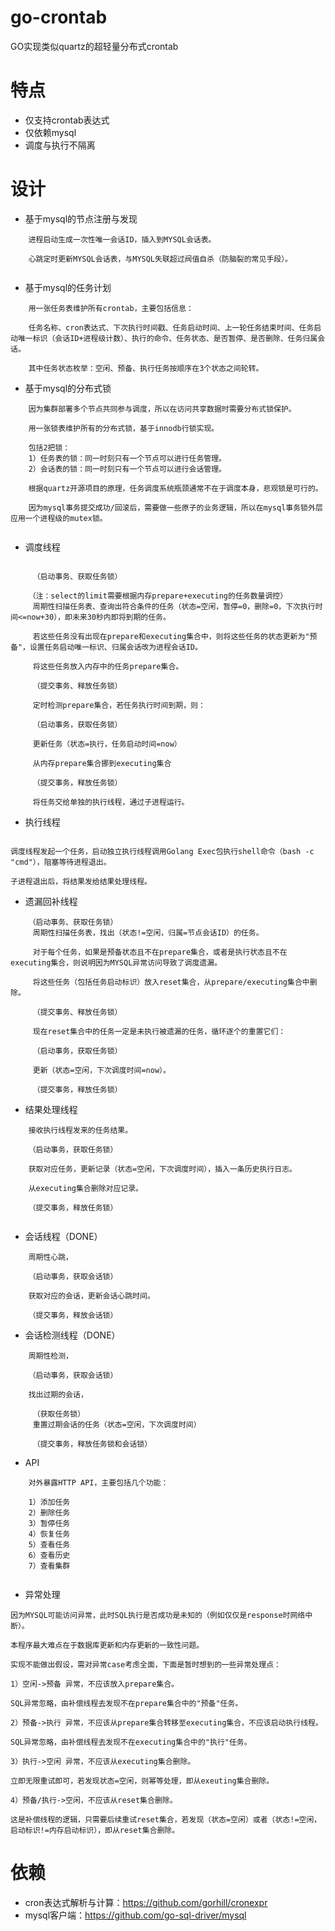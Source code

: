 # go-crontab

GO实现类似quartz的超轻量分布式crontab

# 特点

* 仅支持crontab表达式
* 仅依赖mysql
* 调度与执行不隔离

# 设计

* 基于mysql的节点注册与发现
```
    进程启动生成一次性唯一会话ID，插入到MYSQL会话表。
    
    心跳定时更新MYSQL会话表，与MYSQL失联超过阀值自杀（防脑裂的常见手段）。
  
```

* 基于mysql的任务计划

```
    用一张任务表维护所有crontab，主要包括信息：
    
    任务名称、cron表达式、下次执行时间戳、任务启动时间、上一轮任务结束时间、任务启动唯一标识（会话ID+进程级计数）、执行的命令、任务状态、是否暂停、是否删除、任务归属会话。
    
    其中任务状态枚举：空闲、预备、执行任务按顺序在3个状态之间轮转。

```

* 基于mysql的分布式锁

```
    因为集群部署多个节点共同参与调度，所以在访问共享数据时需要分布式锁保护。
    
    用一张锁表维护所有的分布式锁，基于innodb行锁实现。
    
    包括2把锁：
    1）任务表的锁：同一时刻只有一个节点可以进行任务管理。
    2）会话表的锁：同一时刻只有一个节点可以进行会话管理。

    根据quartz开源项目的原理，任务调度系统瓶颈通常不在于调度本身，悲观锁是可行的。
    
    因为mysql事务提交成功/回滚后，需要做一些原子的业务逻辑，所以在mysql事务锁外层应用一个进程级的mutex锁。
    
```

* 调度线程

```

     （启动事务、获取任务锁）

    （注：select的limit需要根据内存prepare+executing的任务数量调控）
     周期性扫描任务表、查询出符合条件的任务（状态=空闲，暂停=0，删除=0，下次执行时间<=now+30），即未来30秒内即将到期的任务。
  
     若这些任务没有出现在prepare和executing集合中，则将这些任务的状态更新为"预备"，设置任务启动唯一标识、归属会话改为进程会话ID。
     
     将这些任务放入内存中的任务prepare集合。
    
     （提交事务、释放任务锁） 
     
     定时检测prepare集合，若任务执行时间到期，则：
     
     （启动事务，获取任务锁）
     
     更新任务（状态=执行，任务启动时间=now）
     
     从内存prepare集合挪到executing集合
     
     （提交事务，释放任务锁）
     
     将任务交给单独的执行线程，通过子进程运行。

```

* 执行线程

```

调度线程发起一个任务，启动独立执行线程调用Golang Exec包执行shell命令（bash -c "cmd"），阻塞等待进程退出。

子进程退出后，将结果发给结果处理线程。

```

* 遗漏回补线程

```
    （启动事务、获取任务锁）
     周期性扫描任务表，找出（状态!=空闲，归属=节点会话ID）的任务。
  
     对于每个任务，如果是预备状态且不在prepare集合，或者是执行状态且不在executing集合，则说明因为MYSQL异常访问导致了调度遗漏。
     
     将这些任务（包括任务启动标识）放入reset集合，从prepare/executing集合中删除。
     
     （提交事务、释放任务锁）
     
     现在reset集合中的任务一定是未执行被遗漏的任务，循环逐个的重置它们：
     
     （启动事务，获取任务锁）
     
     更新（状态=空闲，下次调度时间=now）。
     
     （提交事务，释放任务锁）

```

* 结果处理线程

```
    接收执行线程发来的任务结果。
    
    （启动事务，获取任务锁）
    
    获取对应任务，更新记录（状态=空闲，下次调度时间），插入一条历史执行日志。
    
    从executing集合删除对应记录。
    
    （提交事务，释放任务锁）
    
```

* 会话线程（DONE）

```
    周期性心跳，
    
    （启动事务，获取会话锁）
    
    获取对应的会话，更新会话心跳时间。
    
    （提交事务，释放会话锁）

```

* 会话检测线程（DONE）

```
    周期性检测，
    
    （启动事务，获取会话锁）

    找出过期的会话，
    
     （获取任务锁）
     重置过期会话的任务（状态=空闲，下次调度时间）
     
     （提交事务，释放任务锁和会话锁）

```

* API

```
    对外暴露HTTP API，主要包括几个功能：
    
    1）添加任务
    2）删除任务
    3）暂停任务
    4）恢复任务
    5）查看任务
    6）查看历史
    7）查看集群
    
```

* 异常处理

```
因为MYSQL可能访问异常，此时SQL执行是否成功是未知的（例如仅仅是response时网络中断）。

本程序最大难点在于数据库更新和内存更新的一致性问题。

实现不能做出假设，需对异常case考虑全面，下面是暂时想到的一些异常处理点：

1）空闲->预备 异常，不应该放入prepare集合。 

SQL异常忽略，由补偿线程去发现不在prepare集合中的"预备"任务。

2）预备->执行 异常，不应该从prepare集合转移至executing集合，不应该启动执行线程。

SQL异常忽略，由补偿线程去发现不在executing集合中的"执行"任务。

3）执行->空闲 异常，不应该从executing集合删除。

立即无限重试即可，若发现状态=空闲，则幂等处理，即从exeuting集合删除。

4）预备/执行->空闲，不应该从reset集合删除。

这是补偿线程的逻辑，只需要后续重试reset集合，若发现（状态=空闲）或者（状态!=空闲，启动标识!=内存启动标识），即从reset集合删除。

```

# 依赖

* cron表达式解析与计算：https://github.com/gorhill/cronexpr
* mysql客户端：https://github.com/go-sql-driver/mysql